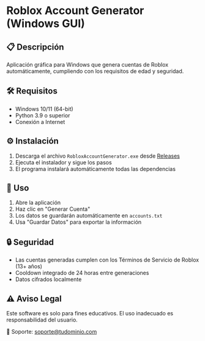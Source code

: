 # Roblox Account Generator (Windows GUI)  

## 📋 Descripción  
Aplicación gráfica para Windows que genera cuentas de Roblox automáticamente, cumpliendo con los requisitos de edad y seguridad.  

## 🛠️ Requisitos  
- Windows 10/11 (64-bit)  
- Python 3.9 o superior  
- Conexión a Internet  

## ⚙️ Instalación  
1. Descarga el archivo `RobloxAccountGenerator.exe` desde [Releases](https://github.com/tuusuario/repositorio/releases)  
2. Ejecuta el instalador y sigue los pasos  
3. El programa instalará automáticamente todas las dependencias  

## 🚀 Uso  
1. Abre la aplicación  
2. Haz clic en "Generar Cuenta"  
3. Los datos se guardarán automáticamente en `accounts.txt`  
4. Usa "Guardar Datos" para exportar la información  

## 🔒 Seguridad  
- Las cuentas generadas cumplen con los Términos de Servicio de Roblox (13+ años)  
- Cooldown integrado de 24 horas entre generaciones  
- Datos cifrados localmente  

## ⚠️ Aviso Legal  
Este software es solo para fines educativos. El uso inadecuado es responsabilidad del usuario.  

📌 Soporte: soporte@tudominio.com  
